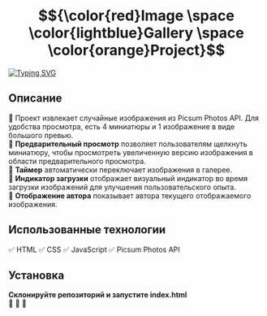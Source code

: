 
# $${\color{red}Image \space \color{lightblue}Gallery \space \color{orange}Project}$$

[![Typing SVG](https://readme-typing-svg.herokuapp.com?color=%2336BCF7&lines=Автоматическая+загрузка+картинок)](https://git.io/typing-svg)
## Описание 
:rocket: Проект извлекает случайные изображения из Picsum Photos API. Для удобства просмотра, есть 4 миниатюры и 1 изображение в виде большого превью.
<br>
:rocket: **Предварительный просмотр** позволяет пользователям щелкнуть миниатюру, чтобы просмотреть увеличенную версию изображения в области предварительного просмотра.
<br>
:rocket: **Таймер** автоматически переключает изображения в галерее.
<br>
:rocket: **Индикатор загрузки** отображает визуальный индикатор во время загрузки изображений для улучшения пользовательского опыта.
<br>
:rocket: **Отображение автора** показывает автора текущего отображаемого изображения. 

## Использованные технологии
:white_check_mark:   HTML
:white_check_mark:   CSS
:white_check_mark:   JavaScript
:white_check_mark:   Picsum Photos API

## Установка 
**Склонируйте репозиторий и запустите index.html**
<br>
:black_square_button: :black_square_button: :black_square_button:





